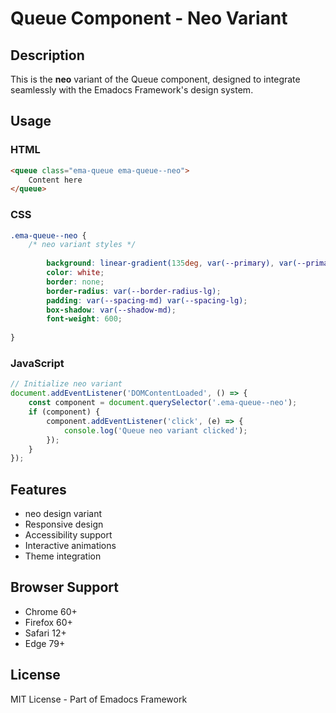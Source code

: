 # Queue Component - Neo Variant

## Description
This is the **neo** variant of the Queue component, designed to integrate seamlessly with the Emadocs Framework's design system.

## Usage

### HTML
```html
<queue class="ema-queue ema-queue--neo">
    Content here
</queue>
```

### CSS
```css
.ema-queue--neo {
    /* neo variant styles */
    
        background: linear-gradient(135deg, var(--primary), var(--primary-dark));
        color: white;
        border: none;
        border-radius: var(--border-radius-lg);
        padding: var(--spacing-md) var(--spacing-lg);
        box-shadow: var(--shadow-md);
        font-weight: 600;
    
}
```

### JavaScript
```javascript
// Initialize neo variant
document.addEventListener('DOMContentLoaded', () => {
    const component = document.querySelector('.ema-queue--neo');
    if (component) {
        component.addEventListener('click', (e) => {
            console.log('Queue neo variant clicked');
        });
    }
});
```

## Features
- neo design variant
- Responsive design
- Accessibility support
- Interactive animations
- Theme integration

## Browser Support
- Chrome 60+
- Firefox 60+
- Safari 12+
- Edge 79+

## License
MIT License - Part of Emadocs Framework
